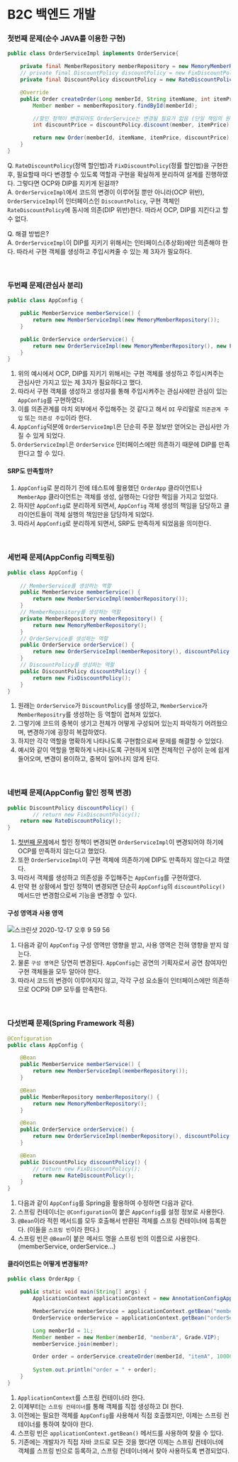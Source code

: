 # B2C 백엔드 개발 

### 첫번째 문제(순수 JAVA를 이용한 구현) 
```java
public class OrderServiceImpl implements OrderService{

    private final MemberRepository memberRepository = new MemoryMemberRepository();
    // private final DiscountPolicy discountPolicy = new FixDiscountPolicy();
    private final DiscountPolicy discountPolicy = new RateDiscountPolicy();

    @Override
    public Order createOrder(Long memberId, String itemName, int itemPrice) {
        Member member = memberRepository.findById(memberId);

        //할인 정책이 변경되어도 OrderService는 변경될 필요가 없음 (단일 책임의 원칙)
        int discountPrice = discountPolicy.discount(member, itemPrice);

        return new Order(memberId, itemName, itemPrice, discountPrice);
    }
}
```
Q. `RateDiscountPolicy`(정액 할인법)과 `FixDiscountPolicy`(정률 할인법)을 구현한 후, 필요할때 마다 변경할 수 있도록 역할과 구현을 확실하게 분리하여 설계를 진행하였다. 그렇다면 OCP와 DIP를 지키게 된걸까? <br/>
A. `OrderServiceImpl`에서 코드의 변경이 이루어질 뿐만 아니라(OCP 위반), `OrderServiceImpl`이 인터페이스인 `DiscountPolicy`, 구현 객체인 `RateDiscountPolicy`에 동시에 의존(DIP 위반)한다. 따라서 OCP, DIP를 지킨다고 할 수 없다.

Q. 해결 방법은? <br/>
A. `OrderServiceImpl`이 DIP를 지키기 위해서는 인터페이스(추상화)에만 의존해야 한다. 따라서 구현 객체를 생성하고 주입시켜줄 수 있는 제 3자가 필요하다.

<br/>

### 두번째 문제(관심사 분리) 
```java
public class AppConfig {

    public MemberService memberService() {
        return new MemberServiceImpl(new MemoryMemberRepository());
    }

    public OrderService orderService() {
        return new OrderServiceImpl(new MemoryMemberRepository(), new FixDiscountPolicy());
    }
}
```
1. 위의 예시에서 OCP, DIP를 지키기 위해서는 구현 객체를 생성하고 주입시켜주는 관심사만 가지고 있는 제 3자가 필요하다고 했다. 
2. 따라서 구현 객체를 생성하고 생성자를 통해 주입시켜주는 관심사에만 관심이 있는 `AppConfig`를 구현하였다. 
3. 이를 의존관계를 마치 외부에서 주입해주는 것 같다고 해서 `DI` 우리말로 `의존관계 주입` 또는 `의존성 주입`이라 한다.
3. `AppConfig`덕분에 `OrderServiceImpl`은 단순히 주문 정보만 얻어오는 관심사만 가질 수 있게 되었다. 
4. `OrderServiceImpl`은 `OrderService` 인터페이스에만 의존하기 때문에 DIP를 만족한다고 할 수 있다. 

#### SRP도 만족할까?
1. `AppConfig`로 분리하기 전에 테스트에 활용했던 `OrderApp` 클라이언트나 `MemberApp` 클라이언트는 객체를 생성, 실행하는 다양한 책임을 가지고 있었다.
2. 하지만 `AppConfig`로 분리하게 되면서, `AppConfig` 객체 생성의 책임을 담당하고 클라이언트들이 객체 실행의 책임만을 담당하게 되었다.
3. 따라서 `AppConfig`로 분리하게 되면서, SRP도 만족하게 되었음을 의미한다.

<br/>

### 세번째 문제(AppConfig 리팩토링)
```java
public class AppConfig {
    
    // MemberService를 생성하는 역할
    public MemberService memberService() {
        return new MemberServiceImpl(memberRepository());
    }
    // MemberRepository를 생성하는 역할
    private MemberRepository memberRepository() {
        return new MemoryMemberRepository();
    }
    // OrderService를 생성하는 역할
    public OrderService orderService() {
        return new OrderServiceImpl(memberRepository(), discountPolicy());
    }
    // DiscountPolicy를 생성하는 역할
    public DiscountPolicy discountPolicy() {
        return new FixDiscountPolicy();
    }
}
```

1. 원래는 `OrderService`가 `DiscountPolicy`를 생성하고, `MemberService`가 `MemberRepositry`를 생성하는 등 역할이 겹쳐져 있었다.
2. 그렇기에 코드의 중복이 생기고 전체가 어떻게 구성되어 있는지 파악하기 어려웠으며, 변경하기에 굉장히 복잡하였다.
3. 하지만 각각 역할을 명확하게 나타나도록 구현함으로써 문제를 해결할 수 있었다.
4. 예시와 같이 역할을 명확하게 나타나도록 구현하게 되면 전체적인 구성이 눈에 쉽게 들어오며, 변경이 용이하고, 중복이 일어나지 않게 된다.

<br/>

### 네번째 문제(AppConfig 할인 정책 변경)
```java
public DiscountPolicy discountPolicy() {
        // return new FixDiscountPolicy();
    return new RateDiscountPolicy();
}
```
1. [첫번째 문제](https://github.com/leeyunbo/B2CBackend#%EC%B2%AB%EB%B2%88%EC%A7%B8-%EB%AC%B8%EC%A0%9C%EC%88%9C%EC%88%98-java%EB%A5%BC-%EC%9D%B4%EC%9A%A9%ED%95%9C-%EA%B5%AC%ED%98%84)에서 할인 정책이 변경되면 `OrderServiceImpl`이 변경되어야 하기에 OCP를 만족하지 않는다고 했었다. 
2. 또한 `OrderServiceImpl`이 구현 객체에 의존하기에 DIP도 만족하지 않는다고 하였다.
3. 따라서 객체를 생성하고 의존성을 주입해주는 `AppConfig`를 구현하였다.
4. 만약 현 상황에서 할인 정책이 변경되면 단순히 `AppConfig`의 `discountPolicy()` 메서드만 변경함으로써 기능을 변경할 수 있다.

#### 구성 영역과 사용 영역
![스크린샷 2020-12-17 오후 9 59 56](https://user-images.githubusercontent.com/44944031/102491261-45d76600-40b3-11eb-8469-818e49848c2f.png)
1. 다음과 같이 `AppConfig` 구성 영역만 영향을 받고, 사용 영역은 전혀 영향을 받지 않는다.
2. 물론 `구성 영역`은 당연히 변경된다. `AppConfig`는 공연의 기획자로서 공연 참여자인 구현 객체들을 모두 알아야 한다.
3. 따라서 코드의 변경이 이루어지지 않고, 각각 구성 요소들이 인터페이스에만 의존하므로 OCP와 DIP 모두를 만족한다.

<br/>

### 다섯번째 문제(Spring Framework 적용)
```java
@Configuration
public class AppConfig {

    @Bean
    public MemberService memberService() {
        return new MemberServiceImpl(memberRepository());
    }

    @Bean
    public MemberRepository memberRepository() {
        return new MemoryMemberRepository();
    }

    @Bean
    public OrderService orderService() {
        return new OrderServiceImpl(memberRepository(), discountPolicy());
    }

    @Bean
    public DiscountPolicy discountPolicy() {
        // return new FixDiscountPolicy();
        return new RateDiscountPolicy();
    }
}
```
1. 다음과 같이 `AppConfig`를 Spring을 활용하여 수정하면 다음과 같다.
2. 스프링 컨테이너는 `@Configuration`이 붙은 `AppConfig`를 설정 정보로 사용한다.
3. `@Bean`이라 적힌 메서드를 모두 호출해서 반환된 객체를 스프링 컨테이너에 등록한다. (이들을 `스프링 빈`이라 한다.) 
4. 스프링 빈은 `@Bean`이 붙은 메서드 명을 스프링 빈의 이름으로 사용한다. (memberService, orderService...) 

#### 클라이언트는 어떻게 변경될까? 
```java
public class OrderApp {

    public static void main(String[] args) {
        ApplicationContext applicationContext = new AnnotationConfigApplicationContext(AppConfig.class);

        MemberService memberService = applicationContext.getBean("memberService", MemberService.class);
        OrderService orderService = applicationContext.getBean("orderService", OrderService.class);

        Long memberId = 1L;
        Member member = new Member(memberId, "memberA", Grade.VIP);
        memberService.join(member);

        Order order = orderService.createOrder(memberId, "itemA", 10000);
        
        System.out.println("order = " + order);
    }
}
```
1. `ApplicationContext`를 스프링 컨테이너라 한다.
2. 이제부터는 `스프링 컨테이너`를 통해 객체를 직접 생성하고 DI 한다.
3. 이전에는 필요한 객체를 `AppConfig`를 사용해서 직접 호출했지만, 이제는 스프링 컨테이너를 통하여 찾아야 한다. 
4. 스프링 빈은 `applicationContext.getBean()` 메서드를 사용하여 찾을 수 있다.
5. 기존에는 개발자가 직접 자바 코드로 모든 것을 했다면 이제는 스프링 컨테이너에 객체를 스프링 빈으로 등록하고, 스프링 컨테이너에서 찾아 사용하도록 변경되었다. 

